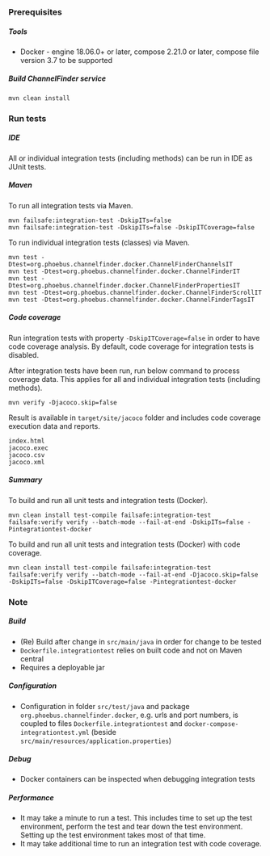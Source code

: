 ### Prerequisites

##### Tools

* Docker - engine 18.06.0+ or later, compose 2.21.0 or later, compose file version 3.7 to be supported

##### Build ChannelFinder service

```
mvn clean install
```

### Run tests

##### IDE

All or individual integration tests (including methods) can be run in IDE as JUnit tests.

##### Maven

To run all integration tests via Maven.

```
mvn failsafe:integration-test -DskipITs=false
mvn failsafe:integration-test -DskipITs=false -DskipITCoverage=false
```

To run individual integration tests (classes) via Maven.

```
mvn test -Dtest=org.phoebus.channelfinder.docker.ChannelFinderChannelsIT
mvn test -Dtest=org.phoebus.channelfinder.docker.ChannelFinderIT
mvn test -Dtest=org.phoebus.channelfinder.docker.ChannelFinderPropertiesIT
mvn test -Dtest=org.phoebus.channelfinder.docker.ChannelFinderScrollIT
mvn test -Dtest=org.phoebus.channelfinder.docker.ChannelFinderTagsIT
```

##### Code coverage

Run integration tests with property `-DskipITCoverage=false` in order to have code coverage analysis. By default, code coverage for integration tests is disabled.

After integration tests have been run, run below command to process coverage data. This applies for all and individual integration tests (including methods).

```
mvn verify -Djacoco.skip=false
```

Result is available in `target/site/jacoco` folder and includes code coverage execution data and reports.

```
index.html
jacoco.exec
jacoco.csv
jacoco.xml
```

##### Summary

To build and run all unit tests and integration tests (Docker).

```
mvn clean install test-compile failsafe:integration-test failsafe:verify verify --batch-mode --fail-at-end -DskipITs=false -Pintegrationtest-docker
```

To build and run all unit tests and integration tests (Docker) with code coverage.

```
mvn clean install test-compile failsafe:integration-test failsafe:verify verify --batch-mode --fail-at-end -Djacoco.skip=false -DskipITs=false -DskipITCoverage=false -Pintegrationtest-docker
```

### Note

##### Build

* (Re) Build after change in `src/main/java` in order for change to be tested
* `Dockerfile.integrationtest` relies on built code and not on Maven central
* Requires a deployable jar

##### Configuration

* Configuration in folder `src/test/java` and package `org.phoebus.channelfinder.docker`, e.g. urls and port numbers, is coupled to files `Dockerfile.integrationtest` and `docker-compose-integrationtest.yml` (beside `src/main/resources/application.properties`)

##### Debug

* Docker containers can be inspected when debugging integration tests

##### Performance

* It may take a minute to run a test. This includes time to set up the test environment, perform the test and tear down the test environment. Setting up the test environment takes most of that time.
* It may take additional time to run an integration test with code coverage.
